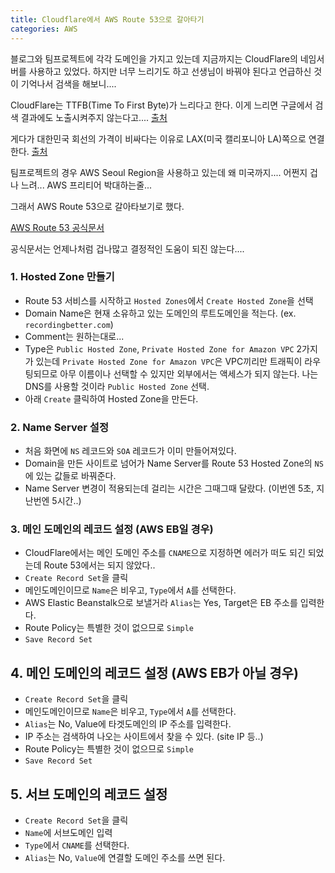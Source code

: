 ```yaml
---
title: Cloudflare에서 AWS Route 53으로 갈아타기
categories: AWS
---
```


블로그와 팀프로젝트에 각각 도메인을 가지고 있는데 지금까지는 CloudFlare의 네임서버를 사용하고 있었다. 하지만 너무 느리기도 하고 선생님이 바꿔야 된다고 언급하신 것이 기억나서 검색을 해보니....
  
CloudFlare는 TTFB(Time To First Byte)가 느리다고 한다. 
이게 느리면 구글에서 검색 결과에도 노출시켜주지 않는다고....
[출처](https://hackya.com/kr/%ED%81%B4%EB%9D%BC%EC%9A%B0%EB%93%9C%ED%94%8C%EB%A0%88%EC%96%B4-cloudflare-%EB%A5%BC-%EC%93%B0%EC%A7%80-%EB%A7%90%EC%95%84%EC%95%BC-%ED%95%98%EB%8A%94%EC%9D%B4%EC%9C%A0/)
  
게다가 대한민국 회선의 가격이 비싸다는 이유로 LAX(미국 캘리포니아 LA)쪽으로 연결한다.
[출처](https://namu.wiki/w/Cloudflare#fn-3)
  
팀프로젝트의 경우 AWS Seoul Region을 사용하고 있는데 왜 미국까지....
어쩐지 겁나 느려... AWS 프리티어 박대하는줄...
  
그래서 AWS Route 53으로 갈아타보기로 했다.
  
[AWS Route 53 공식문서](http://docs.aws.amazon.com/ko_kr/Route53/latest/DeveloperGuide/Welcome.html)
  
공식문서는 언제나처럼 겁나많고 결정적인 도움이 되진 않는다....

### 1. Hosted Zone 만들기

- Route 53 서비스를 시작하고 `Hosted Zones`에서 `Create Hosted Zone`을 선택
- Domain Name은 현재 소유하고 있는 도메인의 루트도메인을 적는다. (ex. `recordingbetter.com`)
- Comment는 원하는대로...
- Type은 `Public Hosted Zone`, `Private Hosted Zone for Amazon VPC` 2가지가 있는데 `Private Hosted Zone for Amazon VPC`은 VPC끼리만 트래픽이 라우팅되므로 아무 이름이나 선택할 수 있지만 외부에서는 액세스가 되지 않는다. 나는 DNS를 사용할 것이라 `Public Hosted Zone` 선택.
- 아래 `Create` 클릭하여 Hosted Zone을 만든다.

### 2. Name Server 설정

- 처음 화면에 `NS` 레코드와 `SOA` 레코드가 이미 만들어져있다.
- Domain을 만든 사이트로 넘어가 Name Server를 Route 53 Hosted Zone의 `NS`에 있는 값들로 바꿔준다.
- Name Server 변경이 적용되는데 걸리는 시간은 그때그때 달랐다. (이번엔 5초, 지난번엔 5시간..)

### 3. 메인 도메인의 레코드 설정 (AWS EB일 경우)

- CloudFlare에서는 메인 도메인 주소를 `CNAME`으로 지정하면 에러가 떠도 되긴 되었는데 Route 53에서는 되지 않았다..
- `Create Record Set`을 클릭
- 메인도메인이므로 `Name`은 비우고, `Type`에서 `A`를 선택한다.
- AWS Elastic Beanstalk으로 보낼거라 `Alias`는 Yes, Target은 EB 주소를 입력한다.
- Route Policy는 특별한 것이 없으므로 `Simple`
- `Save Record Set`

## 4. 메인 도메인의 레코드 설정 (AWS EB가 아닐 경우)

- `Create Record Set`을 클릭
- 메인도메인이므로 `Name`은 비우고, `Type`에서 `A`를 선택한다.
- `Alias`는 No, Value에 타겟도메인의 IP 주소를 입력한다.
- IP 주소는 검색하여 나오는 사이트에서 찾을 수 있다. (site IP 등..)
- Route Policy는 특별한 것이 없으므로 `Simple`
- `Save Record Set`

## 5. 서브 도메인의 레코드 설정

- `Create Record Set`을 클릭
- `Name`에 서브도메인 입력
- `Type`에서 `CNAME`를 선택한다.
- `Alias`는 No, `Value`에 연결할 도메인 주소를 쓰면 된다. 
